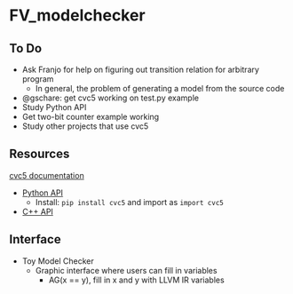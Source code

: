 # FV_modelchecker
## To Do
* Ask Franjo for help on figuring out transition relation for arbitrary program
  * In general, the problem of generating a model from the source code
* @gschare: get cvc5 working on test.py example
* Study Python API
* Get two-bit counter example working
* Study other projects that use cvc5

## Resources
[cvc5 documentation](https://cvc5.github.io/)
* [Python API](https://cvc5.github.io/docs/cvc5-1.0.2/api/python/python.html)
  * Install: `pip install cvc5` and import as `import cvc5`
* [C++ API](https://cvc5.github.io/docs/cvc5-1.0.2/api/cpp/cpp.html)

## Interface
* Toy Model Checker
  * Graphic interface where users can fill in variables
    * AG(x == y), fill in x and y with LLVM IR variables
